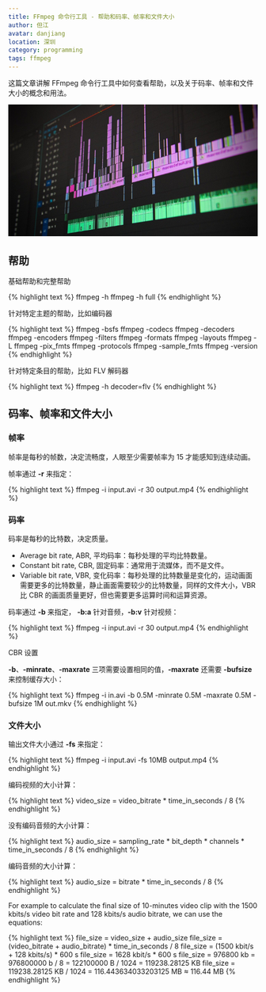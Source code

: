 ```yaml
---
title: FFmpeg 命令行工具 - 帮助和码率、帧率和文件大小
author: 但江
avatar: danjiang
location: 深圳
category: programming
tags: ffmpeg
---
```


这篇文章讲解 FFmpeg 命令行工具中如何查看帮助，以及关于码率、帧率和文件大小的概念和用法。

![Editing Video](/images/editing-video.jpg)

## 帮助

基础帮助和完整帮助

{% highlight text %}
ffmpeg -h
ffmpeg -h full
{% endhighlight %}

针对特定主题的帮助，比如编码器

{% highlight text %}
ffmpeg -bsfs
ffmpeg -codecs
ffmpeg -decoders
ffmpeg -encoders
ffmpeg -filters
ffmpeg -formats
ffmpeg -layouts
ffmpeg -L
ffmpeg -pix_fmts
ffmpeg -protocols
ffmpeg -sample_fmts
ffmpeg -version
{% endhighlight %}

针对特定条目的帮助，比如 FLV 解码器

{% highlight text %}
ffmpeg -h decoder=flv
{% endhighlight %}

## 码率、帧率和文件大小

### 帧率

帧率是每秒的帧数，决定流畅度，人眼至少需要帧率为 15 才能感知到连续动画。

帧率通过 **-r** 来指定：

{% highlight text %}
ffmpeg -i input.avi -r 30 output.mp4
{% endhighlight %}

### 码率

码率是每秒的比特数，决定质量。

* Average bit rate, ABR, 平均码率：每秒处理的平均比特数量。
* Constant bit rate, CBR, 固定码率：通常用于流媒体，而不是文件。
* Variable bit rate, VBR, 变化码率：每秒处理的比特数量是变化的，运动画面需要更多的比特数量，静止画面需要较少的比特数量，同样的文件大小，VBR 比 CBR 的画面质量更好，但也需要更多运算时间和运算资源。

码率通过 **-b** 来指定， **-b:a** 针对音频，**-b:v** 针对视频：

{% highlight text %}
ffmpeg -i input.avi -r 30 output.mp4
{% endhighlight %}

CBR 设置

**-b**、**-minrate**、**-maxrate** 三项需要设置相同的值，**-maxrate** 还需要 **-bufsize** 来控制缓存大小：

{% highlight text %}
ffmpeg -i in.avi -b 0.5M -minrate 0.5M -maxrate 0.5M -bufsize 1M out.mkv
{% endhighlight %}

### 文件大小

输出文件大小通过 **-fs** 来指定：

{% highlight text %}
ffmpeg -i input.avi -fs 10MB output.mp4
{% endhighlight %}

编码视频的大小计算：

{% highlight text %}
video_size = video_bitrate * time_in_seconds / 8
{% endhighlight %}

没有编码音频的大小计算：

{% highlight text %}
audio_size = sampling_rate * bit_depth * channels * time_in_seconds / 8
{% endhighlight %}

编码音频的大小计算：

{% highlight text %}
audio_size = bitrate * time_in_seconds / 8
{% endhighlight %}

For example to calculate the final size of 10-minutes video clip with the 1500 kbits/s video bit rate and 128 kbits/s audio bitrate, we can use the equations:

{% highlight text %}
file_size = video_size + audio_size
file_size = (video_bitrate + audio_bitrate) * time_in_seconds / 8
file_size = (1500 kbit/s + 128 kbits/s) * 600 s
file_size = 1628 kbit/s * 600 s
file_size = 976800 kb = 976800000 b / 8 = 122100000 B / 1024 = 119238.28125 KB
file_size = 119238.28125 KB / 1024 = 116.443634033203125 MB ≈ 116.44 MB
{% endhighlight %}
